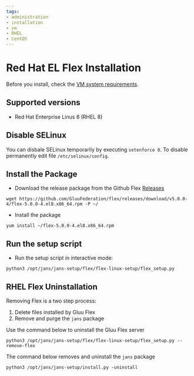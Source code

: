 ```yaml
---
tags:
- administration
- installation
- vm
- RHEL
- CentOS
---
```


# Red Hat EL Flex Installation

Before you install, check the [VM system requirements](vm-requirements.md).

## Supported versions
- Red Hat Enterprise Linus 8 (RHEL 8)

## Disable SELinux
You can disbale SELinux temporarily by executing `setenforce 0`. To disable permanently edit file `/etc/selinux/config`.

## Install the Package


- Download the release package from the Github Flex
  [Releases](https://github.com/gluufederation/flex/releases)

```
wget https://github.com/GluuFederation/flex/releases/download/v5.0.0-4/flex-5.0.0-4.el8.x86_64.rpm -P ~/
```
  
- Install the package

```
yum install ~/flex-5.0.0-4.el8.x86_64.rpm
```

## Run the setup script

- Run the setup script in interactive mode:

```
python3 /opt/jans/jans-setup/flex/flex-linux-setup/flex_setup.py
```

## RHEL Flex Uninstallation

Removing Flex is a two step process:

1. Delete files installed by Gluu Flex
1. Remove and purge the `jans` package

Use the command below to uninstall the Gluu Flex server

```
python3 /opt/jans/jans-setup/flex/flex-linux-setup/flex_setup.py --remove-flex
```

<!-- I need to add the output when command is run. -->


The command below removes and uninstall the `jans` package

```
python3 /opt/jans/jans-setup/install.py -uninstall

```

<!-- I need to add the output when command is run. -->
